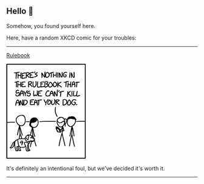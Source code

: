 ## Hello 👀

Somehow, you found yourself here.

Here, have a random XKCD comic for your troubles:

-----------------------------------

[Rulebook](https://xkcd.com/1552)

![Rulebook](./random_comic.png)

It's definitely an intentional foul, but we've decided it's worth it.

-----------------------------------